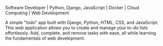 Software Developer | Python, Django, JavaScript | Docker | Cloud Computing | Web Development

A simple "todo" app built with Django, Python, HTML, CSS, and JavaScript. This web application allows you to create and manage your to-do lists effortlessly. Add, complete, and remove tasks with ease, all while learning the fundamentals of web development.

